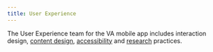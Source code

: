 ```yaml
---
title: User Experience
---
```


The User Experience team for the VA mobile app includes interaction design, [content design](/docs/UX/Foundations/Content), [accessibility](/docs/UX/Foundations/Accessibility) and [research](/docs/UX/research) practices. 